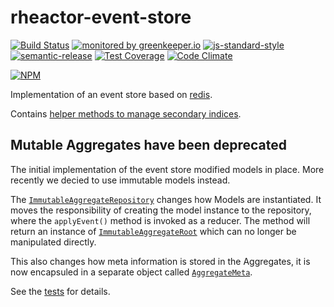 # rheactor-event-store

[![Build Status](https://travis-ci.org/ResourcefulHumans/rheactor-event-store.svg?branch=master)](https://travis-ci.org/ResourcefulHumans/rheactor-event-store)
[![monitored by greenkeeper.io](https://img.shields.io/badge/greenkeeper.io-monitored-brightgreen.svg)](http://greenkeeper.io/) 
[![js-standard-style](https://img.shields.io/badge/code%20style-standard-brightgreen.svg)](http://standardjs.com/)
[![semantic-release](https://img.shields.io/badge/semver-semantic%20release-e10079.svg)](https://github.com/semantic-release/semantic-release)
[![Test Coverage](https://codeclimate.com/github/ResourcefulHumans/rheactor-event-store/badges/coverage.svg)](https://codeclimate.com/github/ResourcefulHumans/rheactor-event-store/coverage)
[![Code Climate](https://codeclimate.com/github/ResourcefulHumans/rheactor-event-store/badges/gpa.svg)](https://codeclimate.com/github/ResourcefulHumans/rheactor-event-store)

[![NPM](https://nodei.co/npm/rheactor-event-store.png?downloads=true&downloadRank=true&stars=true)](https://nodei.co/npm/rheactor-event-store/)

Implementation of an event store based on [redis](https://redis.io/).

Contains [helper methods to manage secondary indices](https://github.com/ResourcefulHumans/rheactor-event-store/blob/master/src/aggregate-index.js).

## Mutable Aggregates have been deprecated

The initial implementation of the event store modified models in place. More recently we decied to use immutable models instead. 

The [`ImmutableAggregateRepository`](https://github.com/ResourcefulHumans/rheactor-event-store/blob/master/src/immutable-aggregate-repository.js) changes how Models are instantiated. It moves the responsibility of creating the model instance to the repository, where the `applyEvent()` method is invoked as a reducer. The method will return an instance of [`ImmutableAggregateRoot`](https://github.com/ResourcefulHumans/rheactor-event-store/blob/master/src/immutable-aggregate-root.js) which can no longer be manipulated directly.

This also changes how meta information is stored in the Aggregates, it is now encapsuled in a separate object called [`AggregateMeta`](https://github.com/ResourcefulHumans/rheactor-event-store/blob/master/src/aggregate-meta.js).

See the [tests](https://github.com/ResourcefulHumans/rheactor-event-store/blob/master/test/immutable-aggregate-repository.spec.js) for details.


